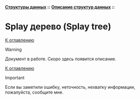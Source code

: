 **[Структуры данных](../../README.md#data-structures) ::** 
**[Описание структур данных](../../README.md#data-structures-descriptions) ::**
# Splay дерево (Splay tree)

<!--

-->

[К оглавлению](../../README.md#data-structures-descriptions)

> [!WARNING]
> Документ в работе. Скоро здесь появится описание.

[К оглавлению](../../README.md#data-structures-descriptions)

> [!IMPORTANT]
> Если вы заметили ошибку, неточность, нехватку информации, пожалуйста, сообщите мне.
